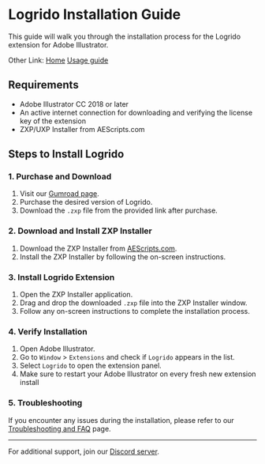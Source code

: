 # Logrido Installation Guide

This guide will walk you through the installation process for the Logrido extension for Adobe Illustrator.

Other Link:
[Home](https://github.com/valuphic/Logrido/) 
[Usage guide](docs/usage-guide.md)

## Requirements

- Adobe Illustrator CC 2018 or later
- An active internet connection for downloading and verifying the license key of the extension
- ZXP/UXP Installer from AEScripts.com

## Steps to Install Logrido

### 1. Purchase and Download

1. Visit our [Gumroad page](https://valuphic.gumroad.com/).
2. Purchase the desired version of Logrido.
3. Download the `.zxp` file from the provided link after purchase.

### 2. Download and Install ZXP Installer

1. Download the ZXP Installer from [AEScripts.com](https://aescripts.com/learn/zxp-installer/).
2. Install the ZXP Installer by following the on-screen instructions.

### 3. Install Logrido Extension

1. Open the ZXP Installer application.
2. Drag and drop the downloaded `.zxp` file into the ZXP Installer window.
3. Follow any on-screen instructions to complete the installation process.

### 4. Verify Installation

1. Open Adobe Illustrator.
2. Go to `Window` > `Extensions` and check if `Logrido` appears in the list.
3. Select `Logrido` to open the extension panel.
4. Make sure to restart your Adobe Illustrator on every fresh new extension install

### 5. Troubleshooting

If you encounter any issues during the installation, please refer to our [Troubleshooting and FAQ](docs/faq.md) page.

---

For additional support, join our [Discord server](https://discord.gg/DjJ4dF4V).
